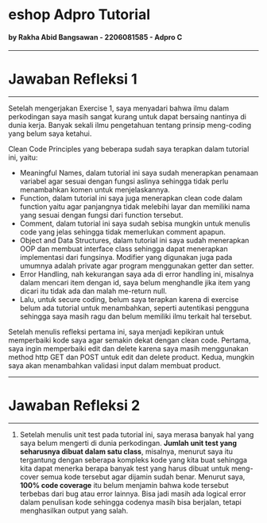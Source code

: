 # eshop Adpro Tutorial
#### by Rakha Abid Bangsawan - 2206081585 - Adpro C
<hr>

# Jawaban Refleksi 1
<hr>

Setelah mengerjakan Exercise 1, saya menyadari bahwa ilmu dalam perkodingan saya masih sangat kurang untuk dapat bersaing nantinya di dunia kerja. Banyak sekali ilmu pengetahuan tentang prinsip meng-coding yang belum saya ketahui.

Clean Code Principles yang beberapa sudah saya terapkan dalam tutorial ini, yaitu:

* Meaningful Names, dalam tutorial ini saya sudah menerapkan penamaan variabel agar sesuai dengan fungsi aslinya sehingga tidak perlu menambahkan komen untuk menjelaskannya.
* Function, dalam tutorial ini saya juga menerapkan clean code dalam function yaitu agar panjangnya tidak melebihi layar dan memiliki nama yang sesuai dengan fungsi dari function tersebut.
* Comment, dalam tutorial ini saya sudah sebisa mungkin untuk menulis code yang jelas sehingga tidak memerlukan comment apapun.
* Object and Data Structures, dalam tutorial ini saya sudah menerapkan OOP dan membuat interface class sehingga dapat menerapkan implementasi dari fungsinya. Modifier yang digunakan juga pada umumnya adalah private agar program menggunakan getter dan setter.
* Error Handling, nah kekurangan saya ada di error handling ini, misalnya dalam mencari item dengan id, saya belum menghandle jika item yang dicari itu tidak ada dan malah me-return null.
* Lalu, untuk secure coding, belum saya terapkan karena di exercise belum ada tutorial untuk menambahkan, seperti autentikasi pengguna sehingga saya masih ragu dan belum memiliki ilmu terkait hal tersebut.

Setelah menulis refleksi pertama ini, saya menjadi kepikiran untuk memperbaiki kode saya agar semakin dekat dengan clean code. Pertama, saya ingin memperbaiki edit dan delete karena saya masih menggunakan method http GET dan POST untuk edit dan delete product. Kedua, mungkin saya akan menambahkan validasi input dalam membuat product.
<hr>

# Jawaban Refleksi 2
<hr>

1. Setelah menulis unit test pada tutorial ini, saya merasa banyak hal yang saya belum mengerti di dunia perkodingan. <b>Jumlah unit test yang seharusnya dibuat dalam satu class</b>, misalnya, menurut saya itu tergantung dengan seberapa kompleks kode yang kita buat sehingga kita dapat menerka berapa banyak test yang harus dibuat untuk meng-cover semua kode tersebut agar dijamin sudah benar. Menurut saya, <b>100% code coverage</b> itu belum menjamin bahwa kode tersebut terbebas dari bug atau error lainnya. Bisa jadi masih ada logical error dalam penulisan kode sehingga codenya masih bisa berjalan, tetapi menghasilkan output yang salah.<br><br>